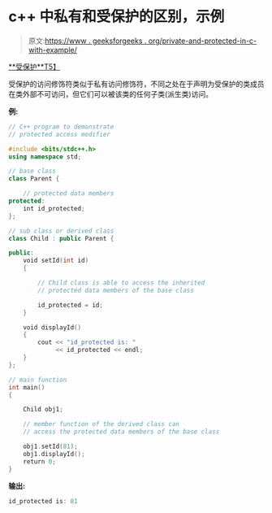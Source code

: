 # c++ 中私有和受保护的区别，示例

> 原文:[https://www . geeksforgeeks . org/private-and-protected-in-c-with-example/](https://www.geeksforgeeks.org/difference-between-private-and-protected-in-c-with-example/)

<u>**[受保护](https://www.geeksforgeeks.org/access-modifiers-in-c/)**T5】</u>

受保护的访问修饰符类似于私有访问修饰符，不同之处在于声明为受保护的类成员在类外部不可访问，但它们可以被该类的任何子类(派生类)访问。

**例:**

```cpp
// C++ program to demonstrate
// protected access modifier

#include <bits/stdc++.h>
using namespace std;

// base class
class Parent {

    // protected data members
protected:
    int id_protected;
};

// sub class or derived class
class Child : public Parent {

public:
    void setId(int id)
    {

        // Child class is able to access the inherited
        // protected data members of the base class

        id_protected = id;
    }

    void displayId()
    {
        cout << "id_protected is: "
             << id_protected << endl;
    }
};

// main function
int main()
{

    Child obj1;

    // member function of the derived class can
    // access the protected data members of the base class

    obj1.setId(81);
    obj1.displayId();
    return 0;
}
```

**输出:**

```cpp
id_protected is: 81

```